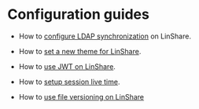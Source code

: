# Configuration guides

* How to [configure LDAP synchronization](configure_ldap_synchronization.md) on LinShare.

* How to [set a new theme for LinShare](setting_the_theme_for_linshare.md).

* How to [use JWT on LinShare](how-to-use-jwt.md).

* How to [setup session live time](setup-session-time.md).

* How to [use file versioning on LinShare](how-to-use-file-versioning.md)
